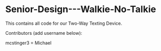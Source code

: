# Senior-Design---Walkie-No-Talkie
This contains all code for our Two-Way Texting Device.

Contributors (add username below):

mcstinger3 = Michael

